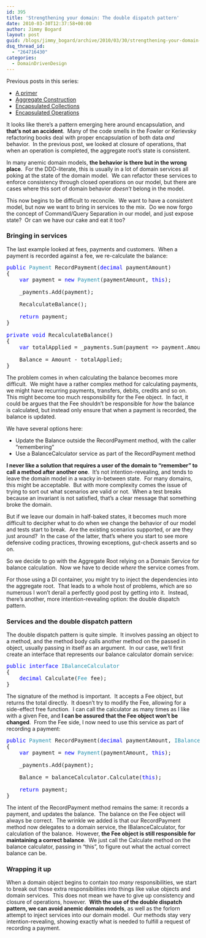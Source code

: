 ```yaml
---
id: 395
title: 'Strengthening your domain: The double dispatch pattern'
date: 2010-03-30T12:37:58+00:00
author: Jimmy Bogard
layout: post
guid: /blogs/jimmy_bogard/archive/2010/03/30/strengthening-your-domain-the-double-dispatch-pattern.aspx
dsq_thread_id:
  - "264716430"
categories:
  - DomainDrivenDesign
---
```

Previous posts in this series:

  * [A primer](http://www.lostechies.com/blogs/jimmy_bogard/archive/2010/02/03/strengthening-your-domain-a-primer.aspx)
  * [Aggregate Construction](http://www.lostechies.com/blogs/jimmy_bogard/archive/2010/02/23/strengthening-your-domain-aggregate-construction.aspx)
  * [Encapsulated Collections](http://www.lostechies.com/blogs/jimmy_bogard/archive/2010/03/10/strengthening-your-domain-encapsulated-collections.aspx)
  * [Encapsulated Operations](http://www.lostechies.com/blogs/jimmy_bogard/archive/2010/03/24/strengthening-your-domain-encapsulating-operations.aspx)

It looks like there’s a pattern emerging here around encapsulation, and **that’s not an accident**.&#160; Many of the code smells in the Fowler or Kerievsky refactoring books deal with proper encapsulation of both data _and_ behavior.&#160; In the previous post, we looked at closure of operations, that when an operation is completed, the aggregate root’s state is consistent.

In many anemic domain models, **the behavior is there but in the wrong place**.&#160; For the DDD-literate, this is usually in a lot of domain services all poking at the state of the domain model.&#160; We can refactor these services to enforce consistency through closed operations on our model, but there are cases where this sort of domain behavior _doesn’t_ belong in the model.

This now begins to be difficult to reconcile.&#160; We want to have a consistent model, but now we want to bring in services to the mix.&#160; Do we now forgo the concept of Command/Query Separation in our model, and just expose state?&#160; Or can we have our cake and eat it too?

### 

### Bringing in services

The last example looked at fees, payments and customers.&#160; When a payment is recorded against a fee, we re-calculate the balance:

<pre><span style="color: blue">public </span><span style="color: #2b91af">Payment </span>RecordPayment(<span style="color: blue">decimal </span>paymentAmount)
{
    <span style="color: blue">var </span>payment = <span style="color: blue">new </span><span style="color: #2b91af">Payment</span>(paymentAmount, <span style="color: blue">this</span>);

    _payments.Add(payment);

    RecalculateBalance();

    <span style="color: blue">return </span>payment;
}

<span style="color: blue">private void </span>RecalculateBalance()
{
    <span style="color: blue">var </span>totalApplied = _payments.Sum(payment =&gt; payment.Amount);
    
    Balance = Amount - totalApplied;
}</pre>

[](http://11011.net/software/vspaste)

The problem comes in when calculating the balance becomes more difficult.&#160; We might have a rather complex method for calculating payments, we might have recurring payments, transfers, debits, credits and so on.&#160; This might become too much responsibility for the Fee object.&#160; In fact, it could be argues that the Fee shouldn’t be responsible for _how_ the balance is calculated, but instead only ensure that when a payment is recorded, the balance is updated.

We have several options here:

  * Update the Balance outside the RecordPayment method, with the caller “remembering”
  * Use a BalanceCalculator service as part of the RecordPayment method

**I never like a solution that requires a user of the domain to “remember” to call a method after another one**.&#160; It’s not intention-revealing, and tends to leave the domain model in a wacky in-between state.&#160; For many domains, this might be acceptable.&#160; But with more complexity comes the issue of trying to sort out what scenarios are valid or not.&#160; When a test breaks because an invariant is not satisfied, that’s a clear message that something broke the domain.

But if we leave our domain in half-baked states, it becomes much more difficult to decipher what to do when we change the behavior of our model and tests start to break.&#160; Are the existing scenarios supported, or are they just around?&#160; In the case of the latter, that’s where you start to see more defensive coding practices, throwing exceptions, gut-check asserts and so on.

So we decide to go with the Aggregate Root relying on a Domain Service for balance calculation.&#160; Now we have to decide _where_ the service comes from.

For those using a DI container, you might try to inject the dependencies into the aggregate root.&#160; That leads to a whole host of problems, which are so numerous I won’t derail a perfectly good post by getting into it.&#160; Instead, there’s another, more intention-revealing option: the double dispatch pattern.

### Services and the double dispatch pattern

The double dispatch pattern is quite simple.&#160; It involves passing an object to a method, and the method body calls another method on the passed in object, usually passing in itself as an argument.&#160; In our case, we’ll first create an interface that represents our balance calculator domain service:

<pre><span style="color: blue">public interface </span><span style="color: #2b91af">IBalanceCalculator
</span>{
    <span style="color: blue">decimal </span>Calculate(<span style="color: #2b91af">Fee </span>fee);
}</pre>

[](http://11011.net/software/vspaste)

The signature of the method is important.&#160; It accepts a Fee object, but returns the total directly.&#160; It doesn’t try to modify the Fee, allowing for a side-effect free function.&#160; I can call the calculator as many times as I like with a given Fee, and **I can be assured that the Fee object won’t be changed**.&#160; From the Fee side, I now need to use this service as part of recording a payment:

<pre><span style="color: blue">public </span><span style="color: #2b91af">Payment </span>RecordPayment(<span style="color: blue">decimal </span>paymentAmount, <span style="color: #2b91af">IBalanceCalculator </span>balanceCalculator)
{
    <span style="color: blue">var </span>payment = <span style="color: blue">new </span><span style="color: #2b91af">Payment</span>(paymentAmount, <span style="color: blue">this</span>);

    _payments.Add(payment);

    Balance = balanceCalculator.Calculate(<span style="color: blue">this</span>);

    <span style="color: blue">return </span>payment;
}</pre>

[](http://11011.net/software/vspaste)

The intent of the RecordPayment method remains the same: it records a payment, and updates the balance.&#160; The balance on the Fee object will always be correct.&#160; The wrinkle we added is that our RecordPayment method now delegates to a domain service, the IBalanceCalculator, for calculation of the balance.&#160; However, **the Fee object is still responsible for maintaining a correct balance**.&#160; We just call the Calculate method on the balance calculator, passing in “this”, to figure out what the actual correct balance can be.

### Wrapping it up

When a domain object begins to contain _too many_ responsibilities, we start to break out those extra responsibilities into things like value objects and domain services.&#160; This does not mean we have to give up consistency and closure of operations, however.&#160; **With the use of the double dispatch pattern, we can avoid anemic domain models**, as well as the forlorn attempt to inject services into our domain model.&#160; Our methods stay very intention-revealing, showing exactly what is needed to fulfill a request of recording a payment.